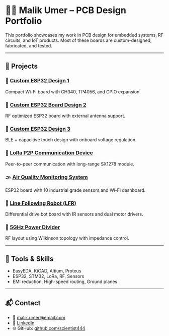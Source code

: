 # 👨‍💻 Malik Umer – PCB Design Portfolio

This portfolio showcases my work in PCB design for embedded systems, RF circuits, and IoT products. Most of these boards are custom-designed, fabricated, and tested.

---

## 📂 Projects

### 🔹 [Custom ESP32 Design 1](projects/esp32-design-1/)
Compact Wi-Fi board with CH340, TP4056, and GPIO expansion.

### 🔹 [Custom ESP32 Board Design 2](projects/esp32-design-2/)
RF optimized ESP32 board with external antenna support.

### 🔹 [Custom ESP32 Design 3](projects/esp32-design-3/)
BLE + capacitive touch design with onboard voltage regulation.

### 📡 [LoRa P2P Communication Device](projects/lora-p2p-device/)
Peer-to-peer communication with long-range SX1278 module.

### 🌫️ [Air Quality Monitoring System](projects/air-quality-index/)
ESP32 board with 10 industrial grade sensors,and Wi-Fi dashboard.

### 🤖 [Line Following Robot (LFR)](projects/line-following-robot/)
Differential drive bot board with IR sensors and dual motor drivers.

### 📶 [5GHz Power Divider](projects/power-divider-5ghz/)
RF layout using Wilkinson topology with impedance control.

---

## 🔧 Tools & Skills

- EasyEDA, KiCAD, Altium, Proteus
- ESP32, STM32, LoRa, RF, Sensors
- EMI reduction, High-speed routing, Ground planes

---

## 📬 Contact

- 📧 malik.umer@email.com  
- 🔗 [LinkedIn](https://www.linkedin.com/in/muhammed-umer-sajid-361084282)  
- 🌐 GitHub: [github.com/scientist444](https://github.com/scientist444)
